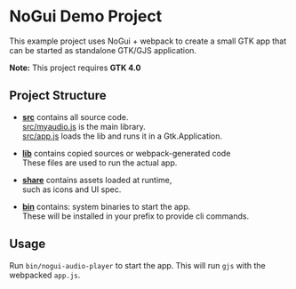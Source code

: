 # NoGui Demo Project

This example project uses NoGui + webpack to create a small GTK app
that can be started as standalone GTK/GJS application.

**Note:** This project requires **GTK 4.0**

## Project Structure

- **[src](./src)** contains all source code.\
    [src/myaudio.js]() is the main library. \
    [src/app.js]() loads the lib and runs it in a Gtk.Application.

- **[lib](./lib)** contains copied sources or webpack-generated code\
  These files are used to run the actual app.

- **[share](./share)** contains assets loaded at runtime,\
  such as icons and UI spec.

- **[bin](./bin)** contains: system binaries to start the app.\
  These will be installed in your prefix to provide cli commands.

## Usage

Run `bin/nogui-audio-player` to start the app. This will run `gjs` with
the webpacked `app.js`.
